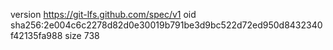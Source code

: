 version https://git-lfs.github.com/spec/v1
oid sha256:2e004c6c2278d82d0e30019b791be3d9bc522d72ed950d8432340f42135fa988
size 738
